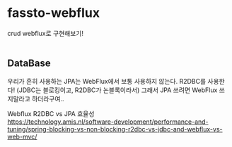 # fassto-webflux
crud webflux로 구현해보기!
<br/></br>


## DataBase
우리가 흔히 사용하는 JPA는 WebFlux에서 보통 사용하지 않는다. R2DBC를 사용한다! (JDBC는 블로킹이고, R2DBC가 논블록이라서) 그래서 JPA 쓰려면 WebFlux 쓰지말라고 하더라구여..<br/>

Webflux R2DBC vs JPA 효율성<br/>  https://technology.amis.nl/software-development/performance-and-tuning/spring-blocking-vs-non-blocking-r2dbc-vs-jdbc-and-webflux-vs-web-mvc/



